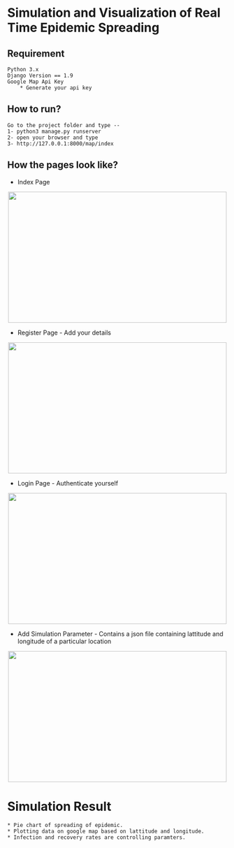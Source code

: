 # Simulation and Visualization of Real Time Epidemic Spreading 

## Requirement
	Python 3.x
	Django Version == 1.9
	Google Map Api Key
		* Generate your api key 
	
## How to run?
	Go to the project folder and type --
	1- python3 manage.py runserver
	2- open your browser and type
	3- http://127.0.0.1:8000/map/index
	
## How the pages look like?

* Index Page

<center><img src = "https://github.com/rr-y/Epidemic-Analysis-and-Visualization/blob/master/screenshots/index.png" height = "300px" width = "500px" >
</center>

* Register Page - Add your details

<center><img src = "https://github.com/rr-y/Epidemic-Analysis-and-Visualization/blob/master/screenshots/register.png" height = "300px" width = "500px" >
</center>

* Login Page - Authenticate yourself

<center><img src = "https://github.com/rr-y/Epidemic-Analysis-and-Visualization/blob/master/screenshots/login.png" height = "300px" width = "500px" >
</center>

* Add Simulation Parameter - Contains a json file containing lattitude and longitude of a particular location

<center><img src = "https://github.com/rr-y/Epidemic-Analysis-and-Visualization/blob/master/screenshots/parameter.png" height = "300px" width = "500px" >
</center>

# Simulation Result
	* Pie chart of spreading of epidemic.
	* Plotting data on google map based on lattitude and longitude.
	* Infection and recovery rates are controlling paramters.





	
